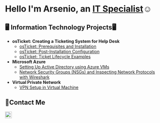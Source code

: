 <h1>Hello I'm Arsenio, an <a href="https://www.linkedin.com/in/joel-joseph-768b8a270/">IT Specialist</a>☺</h1>

<h2>🖥️ Information Technology Projects🖥</h2>

- <b> osTicket: Creating a Ticketing System for Help Desk </b>
  - [osTicket: Prerequisites and Installation](https://github.com/Arsenio-89/osticket-prereqs)
  - [osTicket: Post-Installation Configuration](https://github.com/Arsenio89/post-install-config)
  - [osTicket: Ticket Lifecycle Examples](https://github.com/Arsenio-89/ticket-lifecycle)
- <b>Microsoft Azure</b>
  - [Setting Up Active Directory using Azure VMs](https://github.com/Arsenio-89/configure-ad)
  - [Network Security Groups (NSGs) and Inspecting Network Protocols with Wireshark](https://github.com/Arsenio-89/azure-network-protocols)
- <b>Virtual Private Network</b>
  - [VPN Setup in Virtual Machine ](https://github.com/Arsenio-89/Setting-UP-A-VPN)

<h2>📩Contact Me</h2>

[<img align="left" alt="Josh | LinkedIn" width="22px" src="https://cdn.jsdelivr.net/npm/simple-icons@v3/icons/linkedin.svg" />][linkedin]

[linkedin]:https://www.linkedin.com/in/joel-joseph-768b8a270
